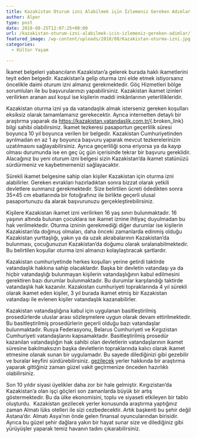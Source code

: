 ```yaml
---
title: Kazakistan Oturum izni Alabilmek için İzlemeniz Gereken Adımlar
author: Alper
type: post
date: 2018-08-25T12:07:25+00:00
url: /kazakistan-oturum-izni-alabilmek-icin-izlemeniz-gereken-adimlar/
featured_image: /wp-content/uploads/2018/08/Kazakistan-oturma-izni.jpg
categories:
  - Kültür Yaşam

---
```

İkamet belgeleri yabancıların Kazakistan’a gelerek burada haklı ikametlerini teyit eden belgedir. Kazakistan’a gelip oturma izni elde etmek istiyorsanız öncelikle daimi oturum izni almanız gerekmektedir. Göç Hizmetleri bölge sorumluları ile bu başvurularınızı yapabilirsiniz. Kazakistan ikamet izinleri verilirken aranan asıl koşul ise kişilerin maddi imkânlarının yeterlilikleridir.

Kazakistan oturma izni ya da vatandaşlık almak isterseniz gereken koşulları eksiksiz olarak tamamlamanız gerekecektir. Ayrıca internetten detaylı bir araştırma yaparak da <https://kazakistan.vatandaslik.com.tr/>{.broken_link} bilgi sahibi olabilirsiniz. İkamet tezkeresi pasaportun geçerlilik süresi boyunca 10 yıl boyunca verilen bir belgedir. Kazakistan Cumhuriyetinden ayrılmadan en az 1 ay boyunca başvuru yaparak mevcut tezkerelerinizin uzatılmasını sağlayabilirsiniz. Ayrıca geçerliliği sona eriyorsa ya da kayıp olması durumunda ise en geç üç gün içerisinde tekrar bir başvuru gereklidir. Alacağınız bu yeni oturum izni belgesi sizin Kazakistan’da ikamet statünüzü sürdürmeniz ve kaybetmemenizi sağlayacaktır.

Sürekli ikamet belgesine sahip olan kişiler Kazakistan için oturma izni alabilirler. Gereken evrakları hazırladıktan sonra bizzat olarak yetkili devletlere sunmanız gerekmektedir. Size belirtilen ücreti ödedikten sonra 35&#215;45 cm ebatlarında bir fotoğrafınız ile birlikte geçerli ulusal pasaportunuzu da alarak başvurunuzu gerçekleştirebilirsiniz.

Kişilere Kazakistan ikamet izni verilirken 16 yaş sınırı bulunmaktadır. 16 yaşının altında bulunan çocuklara ise ikamet iznine ihtiyaç duyulmadan bu hak verilmektedir. Oturma izninin gerekmediği diğer durumlar ise kişilerin Kazakistan’da doğmuş olmaları, daha önceki zamanlarda edinmiş olduğu Kazakistan yurttaşlığı, yakın ya da uzak akrabalarının Kazakistan’da bulunması, çocuğunuzun Kazakistan’da doğumu olarak sıralanabilmektedir. Bu belirtilen koşullar oturma izni almanızı kolaylaştıracak şartlardır.

Kazakistan cumhuriyetinde herkes koşulları yerine getirdi taktirde vatandaşlık hakkına sahip olacaklardır. Başka bir devletin vatandaşı ya da hiçbir vatandaşlığı bulunmayan kişilerin vatandaşlığının kabul edilmesini gerektiren bazı durumlar bulunmaktadır. Bu durumlar karşılandığı taktirde vatandaşlık hak kazanılır. Kazakistan cumhuriyeti topraklarında 4 yıl sürekli olarak ikamet eden kişiler, 3 yıl burada ikamet etmiş bir Kazakistan vatandaşı ile evlenen kişiler vatandaşlık kazanabilirler.

Kazakistan vatandaşlığına kabul için uygulanan basitleştirilmiş prosedürlerde uluslar arası sözleşmelere uygun olarak devam ettirilmektedir. Bu basitleştirilmiş prosedürlerin geçerli olduğu bazı vatandaşlar bulunmaktadır. Rusya Federasyonu, Belarus Cumhuriyeti ve Kırgızistan Cumhuriyeti vatandaşlarını kapsamaktadır. Basitleştirilmiş prosedür kazanılan vatandaşlığın hak sahibi olan devletlerin vatandaşlarının ikamet süresine bakılmaksızın başka devletlerin topraklarında kalıcı olarak ikamet etmesine olanak sunan bir uygulamadır. Bu sayede dilediğinizi gibi gezebilir ve buralar keyfini sürdürebilirsiniz. [gezilecek][1] yerler hakkında bir araştırma yaparak gittiğiniz zaman güzel vakit geçirmenize önceden hazırlıklı olabilirsiniz.

Son 10 yıldır siyasi üyelikler daha zor bir hale gelmiştir. Kırgızistan’da Kazakistan’a olan işçi göçleri son zamanlarda büyük bir artış göstermektedir. Bu da ülke ekonomisini, toplu ve siyaseti etkileyen bir tablo oluşturdu.  Kazakistan gezilecek yerler konusunda araştırma yaptığınız zaman Almatı lüks otelleri ile sizi cezbedecektir. Artık başkenti bu şehir değil Astana’dır. Almatı Asya’nın önde gelen finansal oyuncularından birisidir. Ayrıca bu güzel şehir dağlara yakın bir hayat sunar size ve dilediğiniz gibi yürüyüşler yaparak temiz havanın tadını çıkarabilirsiniz.

 [1]: https://gezilecek.org/